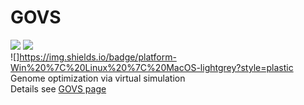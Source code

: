 # GOVS
<a href="https://www.r-project.org/" target="_blank"><img src="https://img.shields.io/badge/language-R-orange?style=plastic"></a>
<a href="https://cran.r-project.org/bin/windows/base/old/" target="_blank"><img src="https://img.shields.io/badge/R%20version-%3E%3D%203.6.0-orange?style=plastic"></a><br/>
![]https://img.shields.io/badge/platform-Win%20%7C%20Linux%20%7C%20MacOS-lightgrey?style=plastic
Genome optimization via virtual simulation <br/>
Details see [GOVS page](https://govs-pack.github.io/)
